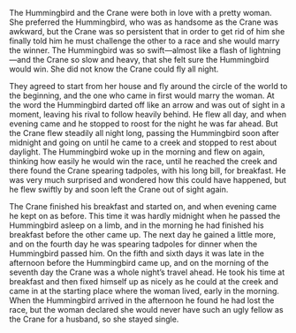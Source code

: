 The Hummingbird and the Crane were both in love with a pretty woman. She preferred the Hummingbird, who was as handsome as the Crane was awkward, but the Crane was so persistent that in order to get rid of him she finally told him he must challenge the other to a race and she would marry the winner. The Hummingbird was so swift—almost like a flash of lightning—and the Crane so slow and heavy, that she felt sure the Hummingbird would win. She did not know the Crane could fly all night.

They agreed to start from her house and fly around the circle of the world to the beginning, and the one who came in first would marry the woman. At the word the Hummingbird darted off like an arrow and was out of sight in a moment, leaving his rival to follow heavily behind. He flew all day, and when evening came and he stopped to roost for the night he was far ahead. But the Crane flew steadily all night long, passing the Hummingbird soon after midnight and going on until he came to a creek and stopped to rest about daylight. The Hummingbird woke up in the morning and flew on again, thinking how easily he would win the race, until he reached the creek and there found the Crane spearing tadpoles, with his long bill, for breakfast. He was very much surprised and wondered how this could have happened, but he flew swiftly by and soon left the Crane out of sight again.

The Crane finished his breakfast and started on, and when evening came he kept on as before. This time it was hardly midnight when he passed the Hummingbird asleep on a limb, and in the morning he had finished his breakfast before the other came up. The next day he gained a little more, and on the fourth day he was spearing tadpoles for dinner when the Hummingbird passed him. On the fifth and sixth days it was late in the afternoon before the Hummingbird came up, and on the morning of the seventh day the Crane was a whole night’s travel ahead. He took his time at breakfast and then fixed himself up as nicely as he could at the creek and came in at the starting place where the woman lived, early in the morning. When the Hummingbird arrived in the afternoon he found he had lost the race, but the woman declared she would never have such an ugly fellow as the Crane for a husband, so she stayed single.
